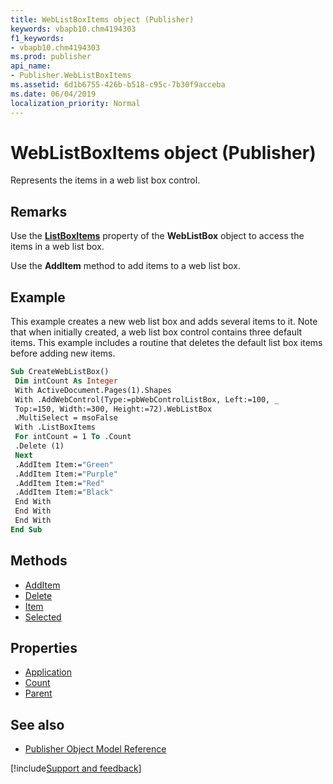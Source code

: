 ```yaml
---
title: WebListBoxItems object (Publisher)
keywords: vbapb10.chm4194303
f1_keywords:
- vbapb10.chm4194303
ms.prod: publisher
api_name:
- Publisher.WebListBoxItems
ms.assetid: 6d1b6755-426b-b518-c95c-7b30f9acceba
ms.date: 06/04/2019
localization_priority: Normal
---
```



# WebListBoxItems object (Publisher)

Represents the items in a web list box control.
 
## Remarks

Use the **[ListBoxItems](Publisher.WebListBox.ListBoxItems.md)** property of the **WebListBox** object to access the items in a web list box. 

Use the **AddItem** method to add items to a web list box. 

## Example

This example creates a new web list box and adds several items to it. Note that when initially created, a web list box control contains three default items. This example includes a routine that deletes the default list box items before adding new items.

```vb
Sub CreateWebListBox() 
 Dim intCount As Integer 
 With ActiveDocument.Pages(1).Shapes 
 With .AddWebControl(Type:=pbWebControlListBox, Left:=100, _ 
 Top:=150, Width:=300, Height:=72).WebListBox 
 .MultiSelect = msoFalse 
 With .ListBoxItems 
 For intCount = 1 To .Count 
 .Delete (1) 
 Next 
 .AddItem Item:="Green" 
 .AddItem Item:="Purple" 
 .AddItem Item:="Red" 
 .AddItem Item:="Black" 
 End With 
 End With 
 End With 
End Sub
```

## Methods

- [AddItem](Publisher.WebListBoxItems.AddItem.md)
- [Delete](Publisher.WebListBoxItems.Delete.md)
- [Item](Publisher.WebListBoxItems.Item.md)
- [Selected](Publisher.WebListBoxItems.Selected.md)

## Properties

- [Application](Publisher.WebListBoxItems.Application.md)
- [Count](Publisher.WebListBoxItems.Count.md)
- [Parent](Publisher.WebListBoxItems.Parent.md)


## See also

- [Publisher Object Model Reference](overview/publisher/object-model.md)



[!include[Support and feedback](~/includes/feedback-boilerplate.md)]